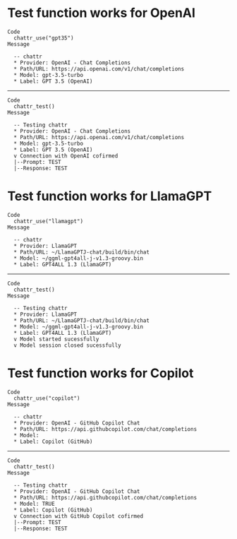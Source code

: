 # Test function works for OpenAI

    Code
      chattr_use("gpt35")
    Message
      
      -- chattr 
      * Provider: OpenAI - Chat Completions
      * Path/URL: https://api.openai.com/v1/chat/completions
      * Model: gpt-3.5-turbo
      * Label: GPT 3.5 (OpenAI)

---

    Code
      chattr_test()
    Message
      
      -- Testing chattr 
      * Provider: OpenAI - Chat Completions
      * Path/URL: https://api.openai.com/v1/chat/completions
      * Model: gpt-3.5-turbo
      * Label: GPT 3.5 (OpenAI)
      v Connection with OpenAI cofirmed
      |--Prompt: TEST
      |--Response: TEST

# Test function works for LlamaGPT

    Code
      chattr_use("llamagpt")
    Message
      
      -- chattr 
      * Provider: LlamaGPT
      * Path/URL: ~/LlamaGPTJ-chat/build/bin/chat
      * Model: ~/ggml-gpt4all-j-v1.3-groovy.bin
      * Label: GPT4ALL 1.3 (LlamaGPT)

---

    Code
      chattr_test()
    Message
      
      -- Testing chattr 
      * Provider: LlamaGPT
      * Path/URL: ~/LlamaGPTJ-chat/build/bin/chat
      * Model: ~/ggml-gpt4all-j-v1.3-groovy.bin
      * Label: GPT4ALL 1.3 (LlamaGPT)
      v Model started sucessfully
      v Model session closed sucessfully

# Test function works for Copilot

    Code
      chattr_use("copilot")
    Message
      
      -- chattr 
      * Provider: OpenAI - GitHub Copilot Chat
      * Path/URL: https://api.githubcopilot.com/chat/completions
      * Model:
      * Label: Copilot (GitHub)

---

    Code
      chattr_test()
    Message
      
      -- Testing chattr 
      * Provider: OpenAI - GitHub Copilot Chat
      * Path/URL: https://api.githubcopilot.com/chat/completions
      * Model: TRUE
      * Label: Copilot (GitHub)
      v Connection with GitHub Copilot cofirmed
      |--Prompt: TEST
      |--Response: TEST

